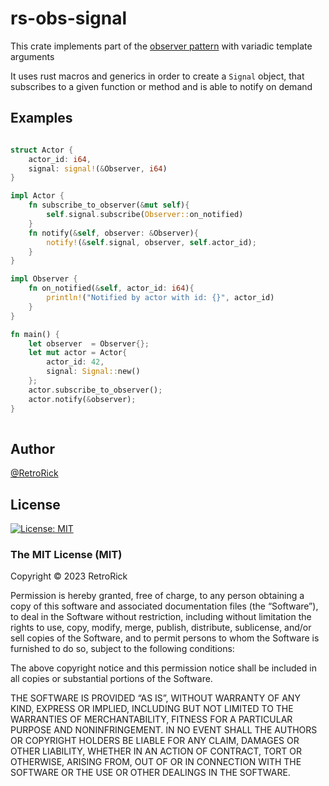 # rs-obs-signal

This crate implements part of the [observer pattern](https://refactoring.guru/design-patterns/observer) with variadic template arguments

It uses rust macros and generics in order to create a `Signal` object, that subscribes to a given function or method and is able to notify on demand 

## Examples
```rust

struct Actor {
    actor_id: i64,
    signal: signal!(&Observer, i64)  
}

impl Actor {
    fn subscribe_to_observer(&mut self){
        self.signal.subscribe(Observer::on_notified)
    }
    fn notify(&self, observer: &Observer){
        notify!(&self.signal, observer, self.actor_id);
    }
}

impl Observer {
    fn on_notified(&self, actor_id: i64){
        println!("Notified by actor with id: {}", actor_id)
    } 
}

fn main() {
    let observer  = Observer{};
    let mut actor = Actor{
        actor_id: 42,
        signal: Signal::new()
    };
    actor.subscribe_to_observer();
    actor.notify(&observer);
}
    
```


## Author

[@RetroRick](https://github.com/RetroRick)

## License

[![License: MIT](https://img.shields.io/badge/License-MIT-yellow.svg)](https://opensource.org/licenses/MIT)

### The MIT License (MIT)
Copyright © 2023 RetroRick

Permission is hereby granted, free of charge, to any person obtaining a copy of this software and associated documentation files (the “Software”), to deal in the Software without restriction, including without limitation the rights to use, copy, modify, merge, publish, distribute, sublicense, and/or sell copies of the Software, and to permit persons to whom the Software is furnished to do so, subject to the following conditions:

The above copyright notice and this permission notice shall be included in all copies or substantial portions of the Software.

THE SOFTWARE IS PROVIDED “AS IS”, WITHOUT WARRANTY OF ANY KIND, EXPRESS OR IMPLIED, INCLUDING BUT NOT LIMITED TO THE WARRANTIES OF MERCHANTABILITY, FITNESS FOR A PARTICULAR PURPOSE AND NONINFRINGEMENT. IN NO EVENT SHALL THE AUTHORS OR COPYRIGHT HOLDERS BE LIABLE FOR ANY CLAIM, DAMAGES OR OTHER LIABILITY, WHETHER IN AN ACTION OF CONTRACT, TORT OR OTHERWISE, ARISING FROM, OUT OF OR IN CONNECTION WITH THE SOFTWARE OR THE USE OR OTHER DEALINGS IN THE SOFTWARE.